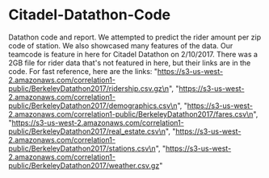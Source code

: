 # Citadel-Datathon-Code
Datathon code and report. We attempted to predict the rider amount per zip code of station. We also showcased many features of the data. 
Our teamcode is feature in here for Citadel Datathon on 2/10/2017. There was a 2GB file for rider data that's not featured in here, but their links are in the code. 
For fast reference, here are the links: 
      "https://s3-us-west-2.amazonaws.com/correlation1-public/BerkeleyDatathon2017/ridership.csv.gz\n",
      "https://s3-us-west-2.amazonaws.com/correlation1-public/BerkeleyDatathon2017/demographics.csv\n",
      "https://s3-us-west-2.amazonaws.com/correlation1-public/BerkeleyDatathon2017/fares.csv\n",
      "https://s3-us-west-2.amazonaws.com/correlation1-public/BerkeleyDatathon2017/real_estate.csv\n",
      "https://s3-us-west-2.amazonaws.com/correlation1-public/BerkeleyDatathon2017/stations.csv\n",
      "https://s3-us-west-2.amazonaws.com/correlation1-public/BerkeleyDatathon2017/weather.csv.gz"
